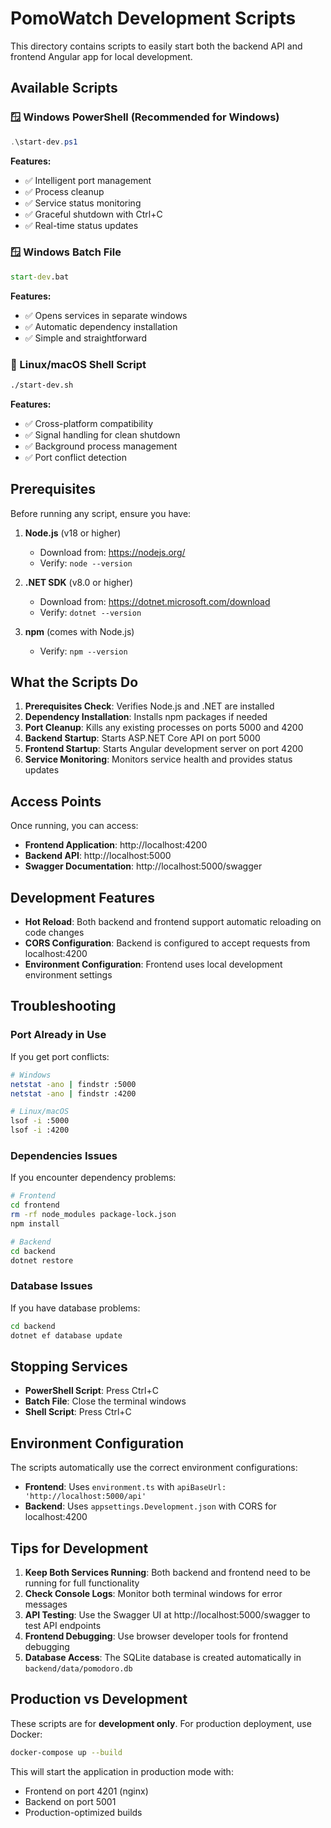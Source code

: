 # PomoWatch Development Scripts

This directory contains scripts to easily start both the backend API and frontend Angular app for local development.

## Available Scripts

### 🪟 Windows PowerShell (Recommended for Windows)
```powershell
.\start-dev.ps1
```

**Features:**
- ✅ Intelligent port management
- ✅ Process cleanup
- ✅ Service status monitoring
- ✅ Graceful shutdown with Ctrl+C
- ✅ Real-time status updates

### 🪟 Windows Batch File
```cmd
start-dev.bat
```

**Features:**
- ✅ Opens services in separate windows
- ✅ Automatic dependency installation
- ✅ Simple and straightforward

### 🐧 Linux/macOS Shell Script
```bash
./start-dev.sh
```

**Features:**
- ✅ Cross-platform compatibility
- ✅ Signal handling for clean shutdown
- ✅ Background process management
- ✅ Port conflict detection

## Prerequisites

Before running any script, ensure you have:

1. **Node.js** (v18 or higher)
   - Download from: https://nodejs.org/
   - Verify: `node --version`

2. **.NET SDK** (v8.0 or higher)
   - Download from: https://dotnet.microsoft.com/download
   - Verify: `dotnet --version`

3. **npm** (comes with Node.js)
   - Verify: `npm --version`

## What the Scripts Do

1. **Prerequisites Check**: Verifies Node.js and .NET are installed
2. **Dependency Installation**: Installs npm packages if needed
3. **Port Cleanup**: Kills any existing processes on ports 5000 and 4200
4. **Backend Startup**: Starts ASP.NET Core API on port 5000
5. **Frontend Startup**: Starts Angular development server on port 4200
6. **Service Monitoring**: Monitors service health and provides status updates

## Access Points

Once running, you can access:

- **Frontend Application**: http://localhost:4200
- **Backend API**: http://localhost:5000
- **Swagger Documentation**: http://localhost:5000/swagger

## Development Features

- **Hot Reload**: Both backend and frontend support automatic reloading on code changes
- **CORS Configuration**: Backend is configured to accept requests from localhost:4200
- **Environment Configuration**: Frontend uses local development environment settings

## Troubleshooting

### Port Already in Use
If you get port conflicts:
```bash
# Windows
netstat -ano | findstr :5000
netstat -ano | findstr :4200

# Linux/macOS
lsof -i :5000
lsof -i :4200
```

### Dependencies Issues
If you encounter dependency problems:
```bash
# Frontend
cd frontend
rm -rf node_modules package-lock.json
npm install

# Backend
cd backend
dotnet restore
```

### Database Issues
If you have database problems:
```bash
cd backend
dotnet ef database update
```

## Stopping Services

- **PowerShell Script**: Press Ctrl+C
- **Batch File**: Close the terminal windows
- **Shell Script**: Press Ctrl+C

## Environment Configuration

The scripts automatically use the correct environment configurations:

- **Frontend**: Uses `environment.ts` with `apiBaseUrl: 'http://localhost:5000/api'`
- **Backend**: Uses `appsettings.Development.json` with CORS for localhost:4200

## Tips for Development

1. **Keep Both Services Running**: Both backend and frontend need to be running for full functionality
2. **Check Console Logs**: Monitor both terminal windows for error messages
3. **API Testing**: Use the Swagger UI at http://localhost:5000/swagger to test API endpoints
4. **Frontend Debugging**: Use browser developer tools for frontend debugging
5. **Database Access**: The SQLite database is created automatically in `backend/data/pomodoro.db`

## Production vs Development

These scripts are for **development only**. For production deployment, use Docker:

```bash
docker-compose up --build
```

This will start the application in production mode with:
- Frontend on port 4201 (nginx)
- Backend on port 5001
- Production-optimized builds
